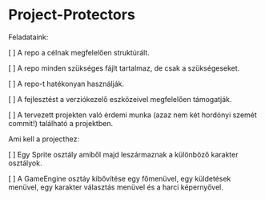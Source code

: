 # Project-Protectors
Feladataink:

[ ] A repo a célnak megfelelően struktúrált.

[ ] A repo minden szükséges fájlt tartalmaz, de csak a szükségeseket.

[ ] A repo-t hatékonyan használják.

[ ] A fejlesztést a verziókezelő eszközeivel megfelelően támogatják.

[ ] A tervezett projekten való érdemi munka (azaz nem két hordónyi szemét commit!) található a projektben.

Ami kell a projecthez:

[ ] Egy Sprite osztály amiből majd leszármaznak a különböző karakter osztályok.

[ ] A GameEngine osztáy kibővítése egy főmenüvel, egy küldetések menüvel, egy karakter választás menüvel és a harci képernyővel.
